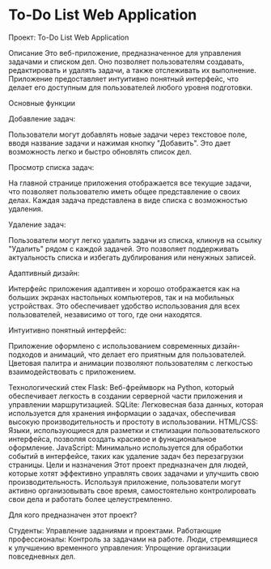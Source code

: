 # To-Do List Web Application
Проект: To-Do List Web Application

Описание
Это веб-приложение, предназначенное для управления задачами и списком дел. Оно позволяет пользователям создавать, редактировать и удалять задачи, а также отслеживать их выполнение. Приложение предоставляет интуитивно понятный интерфейс, что делает его доступным для пользователей любого уровня подготовки.

Основные функции

Добавление задач:

Пользователи могут добавлять новые задачи через текстовое поле, вводя название задачи и нажимая кнопку "Добавить".
Это дает возможность легко и быстро обновлять список дел.

Просмотр списка задач:

На главной странице приложения отображается все текущие задачи, что позволяет пользователю иметь общее представление о своих делах.
Каждая задача представлена в виде списка с возможностью удаления.

Удаление задач:

Пользователи могут легко удалить задачи из списка, кликнув на ссылку "Удалить" рядом с каждой задачей.
Это позволяет поддерживать актуальность списка и избегать дублирования или ненужных записей.

Адаптивный дизайн:

Интерфейс приложения адаптивен и хорошо отображается как на больших экранах настольных компьютеров, так и на мобильных устройствах.
Это обеспечивает удобство использования для всех пользователей, независимо от того, где они находятся.

Интуитивно понятный интерфейс:

Приложение оформлено с использованием современных дизайн-подходов и анимаций, что делает его приятным для пользователей.
Цветовая палитра и анимации позволяют пользователям с легкостью взаимодействовать с приложением.

Технологический стек
Flask: Веб-фреймворк на Python, который обеспечивает легкость в создании серверной части приложения и управлении маршрутизацией.
SQLite: Легковесная база данных, которая используется для хранения информации о задачах, обеспечивая высокую производительность и простоту в использовании.
HTML/CSS: Языки, использующиеся для разметки и стилизации пользовательского интерфейса, позволяя создать красивое и функциональное оформление.
JavaScript: Минимально используется для обработки событий в интерфейсе, таких как удаление задач без перезагрузки страницы.
Цели и назначения
Этот проект предназначен для людей, которые хотят эффективно управлять своих задачами и улучшить свою производительность. Используя приложение, пользователи могут активно организовывать свое время, самостоятельно контролировать свои дела и работать более целеустремленно.


Для кого предназначен этот проект?

Студенты: Управление заданиями и проектами.
Работающие профессионалы: Контроль за задачами на работе.
Люди, стремящиеся к улучшению временного управления: Упрощение организации повседневных дел.
